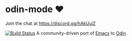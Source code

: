 # odin-mode :heart:

Join the chat at https://discord.gg/hAkUujZ

[![Build Status](https://travis-ci.org/glassofethanol/odin.svg?branch=master)](https://travis-ci.org/galssofethanol/odin-mode)
A community-driven port of [Emacs](https://www.gnu.org/software/emacs/) to [Odin](https://odin.handmade.network/).
